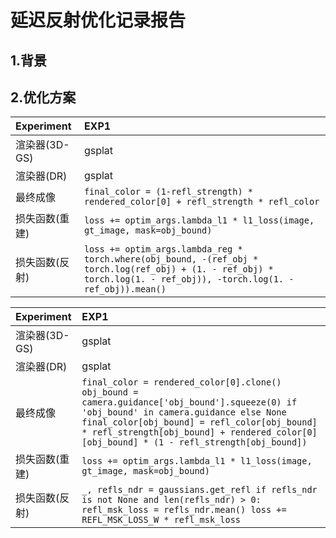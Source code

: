 # 延迟反射优化记录报告
## 1.背景 

## 2.优化方案

| Experiment   |   EXP1 |
|:----------|:-------------|
|   渲染器(3D-GS) | gsplat  |
|   渲染器(DR) |  gsplat |
|   最终成像 | `final_color = (1-refl_strength) * rendered_color[0] + refl_strength * refl_color`  |
|   损失函数(重建) |   `loss += optim_args.lambda_l1 * l1_loss(image, gt_image, mask=obj_bound)` |
|   损失函数(反射) |   `loss += optim_args.lambda_reg * torch.where(obj_bound, -(ref_obj * torch.log(ref_obj) + (1. - ref_obj) * torch.log(1. - ref_obj)), -torch.log(1. - ref_obj)).mean()` |

| Experiment   |   EXP1 |
|:----------|:-------------|
|   渲染器(3D-GS) | gsplat  |
|   渲染器(DR) |  gsplat |
|   最终成像 | `final_color = rendered_color[0].clone() obj_bound = camera.guidance['obj_bound'].squeeze(0) if 'obj_bound' in camera.guidance else None final_color[obj_bound] = refl_color[obj_bound] * refl_strength[obj_bound] + rendered_color[0][obj_bound] * (1 - refl_strength[obj_bound])`  |
|   损失函数(重建) |   `loss += optim_args.lambda_l1 * l1_loss(image, gt_image, mask=obj_bound)` |
|   损失函数(反射) |   `_, refls_ndr = gaussians.get_refl if refls_ndr is not None and len(refls_ndr) > 0: refl_msk_loss = refls_ndr.mean() loss += REFL_MSK_LOSS_W * refl_msk_loss` |

